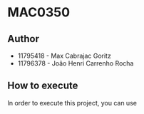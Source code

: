 # MAC0350

## Author

- 11795418 - Max Cabrajac Goritz
- 11796378 - João Henri Carrenho Rocha

## How to execute

In order to execute this project, you can use